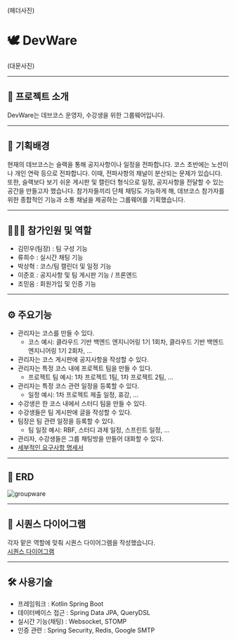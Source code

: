 (헤더사진)
# 🕊️ DevWare
(대문사진)

---

## 👋 프로젝트 소개
DevWare는 데브코스 운영자, 수강생을 위한 그룹웨어입니다.

---

## 🤷‍ 기획배경
현재의 데브코스는 슬랙을 통해 공지사항이나 일정을 전파합니다. 코스 초반에는 노션이나 개인 연락 등으로 전파합니다. 이때, 전파사항의 채널이 분산되는 문제가 있습니다. 또한, 슬랙보다 보기 쉬운 게시판 및 캘린더 형식으로 일정, 공지사항을 전달할 수 있는 공간을 만들고자 했습니다. 참가자들끼리 단체 채팅도 가능하게 해, 데브코스 참가자를 위한 종합적인 기능과 소통 채널을 제공하는 그룹웨어를 기획했습니다.

---

## 🧑‍🤝‍🧑 참가인원 및 역할
- 김민우(팀장) : 팀 구성 기능
- 류희수 : 실시간 채팅 기능
- 박상혁 : 코스/팀 캘린더 및 일정 기능
- 이준호 : 공지사항 및 팀 게시판 기능 / 프론엔드
- 조믿음 : 회원가입 및 인증 기능

---

## ⚙️ 주요기능
- 관리자는 코스를 만들 수 있다.
    - 코스 예시: 클라우드 기반 백엔드 엔지니어링 1기 1회차, 클라우드 기반 백엔드 엔지니어링 1기 2회차, ...
- 관리자는 코스 게시판에 공지사항을 작성할 수 있다.
- 관리자는 특정 코스 내에 프로젝트 팀을 만들 수 있다.
    - 프로젝트 팀 예시: 1차 프로젝트 1팀, 1차 프로젝트 2팀, …
- 관리자는 특정 코스 관련 일정을 등록할 수 있다.
    - 일정 예시: 1차 프로젝트 제출 일정, 휴강, …
- 수강생은 한 코스 내에서 스터디 팀을 만들 수 있다.
- 수강생들은 팀 게시판에 글을 작성할 수 있다.
- 팀장은 팀 관련 일정을 등록할 수 있다.
    - 팀 일정 예시: RBF, 스터디 과제 일정, 스프린트 일정, …
- 관리자, 수강생들은 그룹 채팅방을 만들어 대화할 수 있다.
- <a href="https://www.notion.so/12ac41ac4b4e4cbb841e65a1c830318e?pvs=4">세부적인 요구사항 명세서</a>

---

## 💽 ERD
![groupware](https://github.com/user-attachments/assets/1562fa47-01cc-4e76-93d8-8ca3a72d6f98)

---

## 🔀 시퀀스 다이어그램
각자 맡은 역할에 맞춰 시퀀스 다이어그램을 작성했습니다.
</br>
<a href="https://www.notion.so/c6647ebf7df34925b6672973e0a7f69c?pvs=4">시퀀스 다이어그램</a>

---

## 🛠️ 사용기술
- 프레임워크 : Kotlin Spring Boot
- 데이터베이스 접근 : Spring Data JPA, QueryDSL
- 실시간 기능(채팅) : Websocket, STOMP
- 인증 관련 : Spring Security, Redis, Google SMTP
